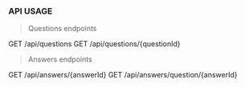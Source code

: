 ### API USAGE

> Questions endpoints

GET /api/questions
GET /api/questions/{questionId}

> Answers endpoints

GET /api/answers/{answerId}
GET /api/answers/question/{answerId}

